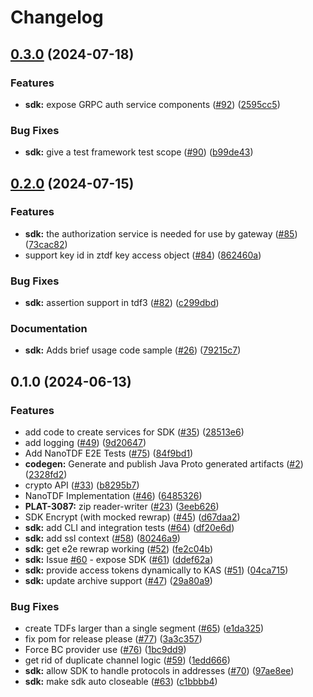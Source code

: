 # Changelog

## [0.3.0](https://github.com/opentdf/java-sdk/compare/v0.2.0...v0.3.0) (2024-07-18)


### Features

* **sdk:** expose GRPC auth service components ([#92](https://github.com/opentdf/java-sdk/issues/92)) ([2595cc5](https://github.com/opentdf/java-sdk/commit/2595cc57f65b1757d60e4ae04814f85bc340c2e6))


### Bug Fixes

* **sdk:** give a test framework test scope ([#90](https://github.com/opentdf/java-sdk/issues/90)) ([b99de43](https://github.com/opentdf/java-sdk/commit/b99de43461b96c05b6997999a4187bfad8927b44))

## [0.2.0](https://github.com/opentdf/java-sdk/compare/v0.1.0...v0.2.0) (2024-07-15)


### Features

* **sdk:** the authorization service is needed for use by gateway ([#85](https://github.com/opentdf/java-sdk/issues/85)) ([73cac82](https://github.com/opentdf/java-sdk/commit/73cac825e0367d502d542cf0eae30a6ac38f6a00))
* support key id in ztdf key access object ([#84](https://github.com/opentdf/java-sdk/issues/84)) ([862460a](https://github.com/opentdf/java-sdk/commit/862460a16875693a421bbe57983bb829a49866bb))


### Bug Fixes

* **sdk:** assertion support in tdf3 ([#82](https://github.com/opentdf/java-sdk/issues/82)) ([c299dbd](https://github.com/opentdf/java-sdk/commit/c299dbdcb0c714a4c69faf24c60e2da58a68e99e))


### Documentation

* **sdk:** Adds brief usage code sample ([#26](https://github.com/opentdf/java-sdk/issues/26)) ([79215c7](https://github.com/opentdf/java-sdk/commit/79215c7b1ff694914df438491a40662803462dc6))

## 0.1.0 (2024-06-13)


### Features

* add code to create services for SDK ([#35](https://github.com/opentdf/java-sdk/issues/35)) ([28513e6](https://github.com/opentdf/java-sdk/commit/28513e6df1f31f762eddd50ee81b2d57cd7aa753))
* add logging ([#49](https://github.com/opentdf/java-sdk/issues/49)) ([9d20647](https://github.com/opentdf/java-sdk/commit/9d20647cdf2b8862ab54259d915958057f1c3986))
* Add NanoTDF E2E Tests ([#75](https://github.com/opentdf/java-sdk/issues/75)) ([84f9bd1](https://github.com/opentdf/java-sdk/commit/84f9bd1d73d511b6a29c5782643cef674eec798b))
* **codegen:** Generate and publish Java Proto generated artifacts ([#2](https://github.com/opentdf/java-sdk/issues/2)) ([2328fd2](https://github.com/opentdf/java-sdk/commit/2328fd2bec21fb6060beca2b1bac34550eadca4e))
* crypto API ([#33](https://github.com/opentdf/java-sdk/issues/33)) ([b8295b7](https://github.com/opentdf/java-sdk/commit/b8295b74ae172fef101447e989a693c56da555a6))
* NanoTDF Implementation ([#46](https://github.com/opentdf/java-sdk/issues/46)) ([6485326](https://github.com/opentdf/java-sdk/commit/6485326f5d70762b223871f9f8b91306aed75f15))
* **PLAT-3087:** zip reader-writer ([#23](https://github.com/opentdf/java-sdk/issues/23)) ([3eeb626](https://github.com/opentdf/java-sdk/commit/3eeb6265805e18f1cf80970b2627b1ff47825c1b))
* SDK Encrypt (with mocked rewrap) ([#45](https://github.com/opentdf/java-sdk/issues/45)) ([d67daa2](https://github.com/opentdf/java-sdk/commit/d67daa262a6c3c8a40c1bbab9b86b31460bf6474))
* **sdk:** add CLI and integration tests ([#64](https://github.com/opentdf/java-sdk/issues/64)) ([df20e6d](https://github.com/opentdf/java-sdk/commit/df20e6dbc6fc1d37553b79b769315db5a64334a1))
* **sdk:** add ssl context ([#58](https://github.com/opentdf/java-sdk/issues/58)) ([80246a9](https://github.com/opentdf/java-sdk/commit/80246a9da9d5507da77318e9f7916058270a9526))
* **sdk:** get e2e rewrap working ([#52](https://github.com/opentdf/java-sdk/issues/52)) ([fe2c04b](https://github.com/opentdf/java-sdk/commit/fe2c04b6a903e587ba8ee790fe87c6b1c529d06a))
* **sdk:** Issue [#60](https://github.com/opentdf/java-sdk/issues/60) - expose SDK ([#61](https://github.com/opentdf/java-sdk/issues/61)) ([ddef62a](https://github.com/opentdf/java-sdk/commit/ddef62ad28bde23fe24b3908ddb86c7a01336560))
* **sdk:** provide access tokens dynamically to KAS ([#51](https://github.com/opentdf/java-sdk/issues/51)) ([04ca715](https://github.com/opentdf/java-sdk/commit/04ca71509019b3903b20bfcea2b8cb479d68aade))
* **sdk:** update archive support ([#47](https://github.com/opentdf/java-sdk/issues/47)) ([29a80a9](https://github.com/opentdf/java-sdk/commit/29a80a917fcb60625107ebb278955624d5dc5463))


### Bug Fixes

* create TDFs larger than a single segment ([#65](https://github.com/opentdf/java-sdk/issues/65)) ([e1da325](https://github.com/opentdf/java-sdk/commit/e1da32564f7f2ef0a32dbe39657f2cf3459badb4))
* fix pom for release please ([#77](https://github.com/opentdf/java-sdk/issues/77)) ([3a3c357](https://github.com/opentdf/java-sdk/commit/3a3c357be1490a9a780877af0da9ee29f14ebbba))
* Force BC provider use ([#76](https://github.com/opentdf/java-sdk/issues/76)) ([1bc9dd9](https://github.com/opentdf/java-sdk/commit/1bc9dd988dd79fbfeb7ee9422ad66d967deaffa6))
* get rid of duplicate channel logic ([#59](https://github.com/opentdf/java-sdk/issues/59)) ([1edd666](https://github.com/opentdf/java-sdk/commit/1edd666c4141ee7cc71eda1d1f51cc792b24a874))
* **sdk:** allow SDK to handle protocols in addresses ([#70](https://github.com/opentdf/java-sdk/issues/70)) ([97ae8ee](https://github.com/opentdf/java-sdk/commit/97ae8eebb53d619d8b31ca780c7dea89ec605aaa))
* **sdk:** make sdk auto closeable ([#63](https://github.com/opentdf/java-sdk/issues/63)) ([c1bbbb4](https://github.com/opentdf/java-sdk/commit/c1bbbb43b6d5528ff878ab8b32ba3b6d6c29839d))
